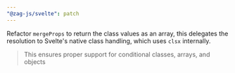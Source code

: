 ```yaml
---
"@zag-js/svelte": patch
---
```


Refactor `mergeProps` to return the class values as an array, this delegates the resolution to Svelte's native class
handling, which uses `clsx` internally.

> This ensures proper support for conditional classes, arrays, and objects
